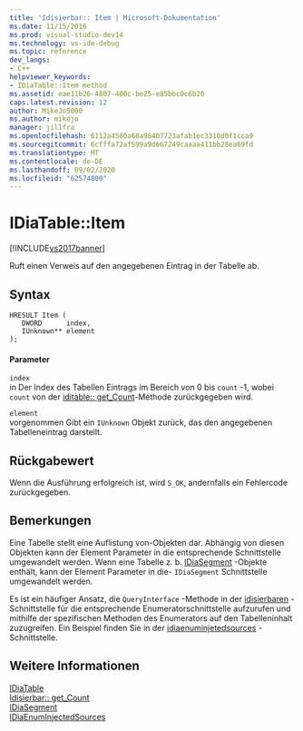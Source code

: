 ```yaml
---
title: 'Idisierbar:: Item | Microsoft-Dokumentation'
ms.date: 11/15/2016
ms.prod: visual-studio-dev14
ms.technology: vs-ide-debug
ms.topic: reference
dev_langs:
- C++
helpviewer_keywords:
- IDiaTable::Item method
ms.assetid: eae11b26-4807-400c-be25-e85bbc0c6b20
caps.latest.revision: 12
author: MikeJo5000
ms.author: mikejo
manager: jillfra
ms.openlocfilehash: 6112a4580a68a98407723afab1ec3310d0f1cca9
ms.sourcegitcommit: 6cfffa72af599a9d667249caaaa411bb28ea69fd
ms.translationtype: MT
ms.contentlocale: de-DE
ms.lasthandoff: 09/02/2020
ms.locfileid: "62574800"
---
```

# <a name="idiatableitem"></a>IDiaTable::Item
[!INCLUDE[vs2017banner](../../includes/vs2017banner.md)]

Ruft einen Verweis auf den angegebenen Eintrag in der Tabelle ab.  
  
## <a name="syntax"></a>Syntax  
  
```cpp#  
HRESULT Item (   
   DWORD      index,  
   IUnknown** element  
);  
```  
  
#### <a name="parameters"></a>Parameter  
 `index`  
 in Der Index des Tabellen Eintrags im Bereich von 0 bis `count` -1, wobei `count` von der [iditable:: get_Count](../../debugger/debug-interface-access/idiatable-get-count.md)-Methode zurückgegeben wird.  
  
 `element`  
 vorgenommen Gibt ein `IUnknown` Objekt zurück, das den angegebenen Tabelleneintrag darstellt.  
  
## <a name="return-value"></a>Rückgabewert  
 Wenn die Ausführung erfolgreich ist, wird `S_OK`, andernfalls ein Fehlercode zurückgegeben.  
  
## <a name="remarks"></a>Bemerkungen  
 Eine Tabelle stellt eine Auflistung von-Objekten dar. Abhängig von diesen Objekten kann der Element Parameter in die entsprechende Schnittstelle umgewandelt werden. Wenn eine Tabelle z. b. [IDiaSegment](../../debugger/debug-interface-access/idiasegment.md) -Objekte enthält, kann der Element Parameter in die- `IDiaSegment` Schnittstelle umgewandelt werden.  
  
 Es ist ein häufiger Ansatz, die `QueryInterface` -Methode in der [idisierbaren](../../debugger/debug-interface-access/idiatable.md) -Schnittstelle für die entsprechende Enumeratorschnittstelle aufzurufen und mithilfe der spezifischen Methoden des Enumerators auf den Tabelleninhalt zuzugreifen. Ein Beispiel finden Sie in der [idiaenuminjetedsources](../../debugger/debug-interface-access/idiaenuminjectedsources.md) -Schnittstelle.  
  
## <a name="see-also"></a>Weitere Informationen  
 [IDiaTable](../../debugger/debug-interface-access/idiatable.md)   
 [Idisierbar:: get_Count](../../debugger/debug-interface-access/idiatable-get-count.md)   
 [IDiaSegment](../../debugger/debug-interface-access/idiasegment.md)   
 [IDiaEnumInjectedSources](../../debugger/debug-interface-access/idiaenuminjectedsources.md)
